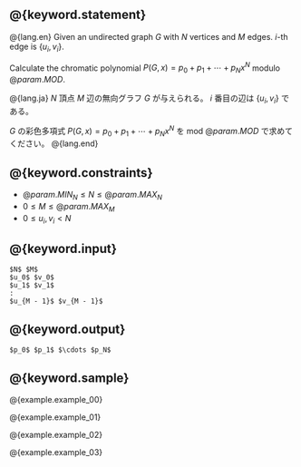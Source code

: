 ## @{keyword.statement}

@{lang.en}
Given an undirected graph $G$ with $N$ vertices and $M$ edges. $i$-th edge is $\lbrace u_i, v_i\rbrace$. 

Calculate the chromatic polynomial $P(G,x)=p_0+p_1+\cdots+p_Nx^N$ modulo $@{param.MOD}$.

@{lang.ja}
$N$ 頂点 $M$ 辺の無向グラフ $G$ が与えられる。 $i$ 番目の辺は $\lbrace u_i, v_i\rbrace$ である。

$G$ の彩色多項式 $P(G,x)=p_0+p_1+\cdots+p_Nx^N$ を mod $@{param.MOD}$ で求めてください。
@{lang.end}

## @{keyword.constraints}

- $@{param.MIN_N} \leq N \leq @{param.MAX_N}$
- $0 \leq M \leq @{param.MAX_M}$
- $0 \leq u_i, v_i < N$

## @{keyword.input}

~~~
$N$ $M$
$u_0$ $v_0$
$u_1$ $v_1$
:
$u_{M - 1}$ $v_{M - 1}$
~~~

## @{keyword.output}

~~~
$p_0$ $p_1$ $\cdots $p_N$
~~~

## @{keyword.sample}

@{example.example_00}

@{example.example_01}

@{example.example_02}

@{example.example_03}
